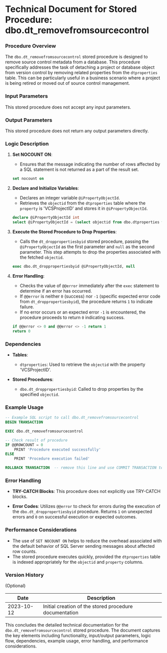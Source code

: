 # Technical Document for Stored Procedure: dbo.dt_removefromsourcecontrol

### Procedure Overview
The `dbo.dt_removefromsourcecontrol` stored procedure is designed to remove source control metadata from a database. This procedure specifically addresses the task of detaching a project or database object from version control by removing related properties from the `dtproperties` table. This can be particularly useful in a business scenario where a project is being retired or moved out of source control management.

### Input Parameters
This stored procedure does not accept any input parameters.

### Output Parameters
This stored procedure does not return any output parameters directly.

### Logic Description

1. **Set NOCOUNT ON**:
    - Ensures that the message indicating the number of rows affected by a SQL statement is not returned as a part of the result set.
  
    ```sql
    set nocount on
    ```

2. **Declare and Initialize Variables**:
    - Declares an integer variable `@iPropertyObjectId`.
    - Retrieves the `objectid` from the `dtproperties` table where the `property` is 'VCSProjectID' and stores it in `@iPropertyObjectId`.

    ```sql
    declare @iPropertyObjectId int
    select @iPropertyObjectId = (select objectid from dbo.dtproperties where property = 'VCSProjectID')
    ```

3. **Execute the Stored Procedure to Drop Properties**:
    - Calls the `dt_droppropertiesbyid` stored procedure, passing the `@iPropertyObjectId` as the first parameter and `null` as the second parameter. This step attempts to drop the properties associated with the fetched `objectid`.

    ```sql
    exec dbo.dt_droppropertiesbyid @iPropertyObjectId, null
    ```

4. **Error Handling**:
    - Checks the value of `@@error` immediately after the `exec` statement to determine if an error has occurred.
    - If `@@error` is neither `0` (success) nor `-1` (specific expected error code from `dt_droppropertiesbyid`), the procedure returns `1` to indicate failure.
    - If no error occurs or an expected error `-1` is encountered, the procedure proceeds to return `0` indicating success.

    ```sql
    if @@error <> 0 and @@error <> -1 return 1
    return 0
    ```

### Dependencies
- **Tables**:
  - `dtproperties`: Used to retrieve the `objectid` with the property 'VCSProjectID'.
  
- **Stored Procedures**:
  - `dbo.dt_droppropertiesbyid`: Called to drop properties by the specified `objectid`.

### Example Usage

```sql
-- Example SQL script to call dbo.dt_removefromsourcecontrol
BEGIN TRANSACTION

EXEC dbo.dt_removefromsourcecontrol

-- Check result of procedure
IF @@ROWCOUNT = 0
    PRINT 'Procedure executed successfully'
ELSE
    PRINT 'Procedure execution failed'

ROLLBACK TRANSACTION  -- remove this line and use COMMIT TRANSACTION to make changes permanent
```

### Error Handling
- **TRY-CATCH Blocks**:
  This procedure does not explicitly use TRY-CATCH blocks.

- **Error Codes**:
  Utilizes `@@error` to check for errors during the execution of the `dbo.dt_droppropertiesbyid` procedure. Returns `1` on unexpected errors and `0` on successful execution or expected outcomes.

### Performance Considerations
- The use of `SET NOCOUNT ON` helps to reduce the overhead associated with the default behavior of SQL Server sending messages about affected row counts.
- The stored procedure executes quickly, provided the `dtproperties` table is indexed appropriately for the `objectid` and `property` columns.

### Version History
(Optional)

| Date       | Description                                         |
|------------|-----------------------------------------------------|
| 2023-10-12 | Initial creation of the stored procedure documentation |

This concludes the detailed technical documentation for the `dbo.dt_removefromsourcecontrol` stored procedure. The document captures the key elements including functionality, input/output parameters, logic flow, dependencies, example usage, error handling, and performance considerations.